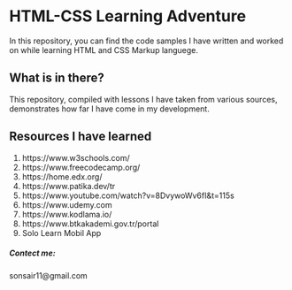 <h1>HTML-CSS Learning Adventure</h1>

<p>In this repository, you can find the code samples I have written and worked on while learning HTML and CSS Markup languege.
</p>
<h2>What is in there?</h2>

<p>This repository, compiled with lessons I have taken from various sources, demonstrates how far I have come in my development.
</p>

<h2>Resources I have learned</h2>

<ol>
  <li>https://www.w3schools.com/</li>
  <li>https://www.freecodecamp.org/</li>
  <li>https://home.edx.org/</li>
  <li>https://www.patika.dev/tr</li>
  <li>https://www.youtube.com/watch?v=8DvywoWv6fI&t=115s</li>
  <li>https://www.udemy.com</li>
  <li>https://www.kodlama.io/</li>
  <li>https://www.btkakademi.gov.tr/portal</li>
  <li>Solo Learn Mobil App</li>
</ol>


<h5>Contect me:</h5> 
 <p>sonsair11@gmail.com</p> 
  
